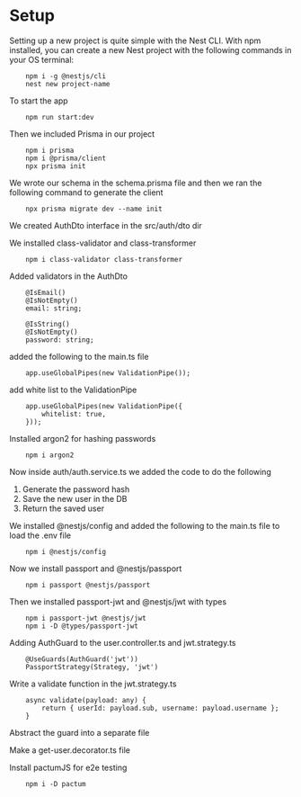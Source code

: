 # Setup
Setting up a new project is quite simple with the Nest CLI. With npm installed, you can create a new Nest project with the following commands in your OS terminal:
```
    npm i -g @nestjs/cli
    nest new project-name
```

To start the app

```
    npm run start:dev
```

Then we included Prisma in our project

```
    npm i prisma
    npm i @prisma/client
    npx prisma init
```

We wrote our schema in the schema.prisma file and then we ran the following command to generate the client

```
    npx prisma migrate dev --name init
```

We created AuthDto interface in the src/auth/dto dir

We installed class-validator and class-transformer

```
    npm i class-validator class-transformer
```

Added validators in the AuthDto

```
    @IsEmail()
    @IsNotEmpty()
    email: string;

    @IsString()
    @IsNotEmpty()
    password: string;
```

added the following to the main.ts file

```
    app.useGlobalPipes(new ValidationPipe());
```
add white list to the ValidationPipe

```
    app.useGlobalPipes(new ValidationPipe({
        whitelist: true,
    }));
```

Installed argon2 for hashing passwords

```
    npm i argon2
```


Now inside auth/auth.service.ts we added the code to do the following

1. Generate the password hash
2. Save the new user in the DB
3. Return the saved user


We installed @nestjs/config and added the following to the main.ts file to load the .env file

```
    npm i @nestjs/config
```

Now we install passport and @nestjs/passport

```
    npm i passport @nestjs/passport
```

Then we installed passport-jwt and @nestjs/jwt with types

```
    npm i passport-jwt @nestjs/jwt
    npm i -D @types/passport-jwt
```

Adding AuthGuard to the user.controller.ts and jwt.strategy.ts

```
    @UseGuards(AuthGuard('jwt'))
    PassportStrategy(Strategy, 'jwt')
```

Write a validate function in the jwt.strategy.ts

```
    async validate(payload: any) {
        return { userId: payload.sub, username: payload.username };
    }
```

Abstract the guard into a separate file


Make a get-user.decorator.ts file


Install pactumJS for e2e testing

```
    npm i -D pactum
```